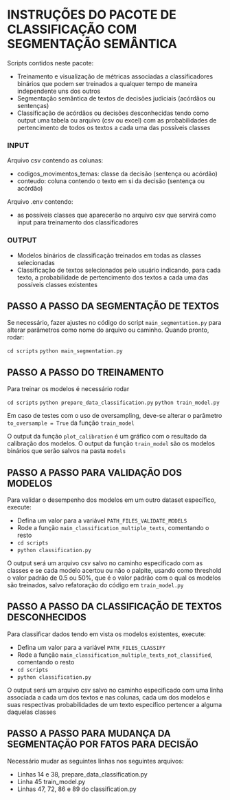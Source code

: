 # INSTRUÇÕES DO PACOTE DE CLASSIFICAÇÃO COM SEGMENTAÇÃO SEMÂNTICA

Scripts contidos neste pacote:

- Treinamento e visualização de métricas associadas a classificadores binários que podem ser treinados a qualquer tempo de maneira independente uns dos outros
- Segmentação semântica de textos de decisões judiciais (acórdãos ou sentenças)
- Classificação de acórdãos ou decisões desconhecidas tendo como output uma tabela ou arquivo (csv ou excel) com as probabilidades de pertencimento de todos os textos a cada uma das possíveis classes

### INPUT

Arquivo csv contendo as colunas:
- codigos_movimentos_temas: classe da decisão (sentença ou acórdão)
- conteudo: coluna contendo o texto em si da decisão (sentença ou acórdão)

Arquivo .env contendo:
- as possíveis classes que aparecerão no arquivo csv que servirá como input para treinamento dos classificadores

### OUTPUT

- Modelos binários de classificação treinados em todas as classes selecionadas
- Classificação de textos selecionados pelo usuário indicando, para cada texto, a probabilidade de pertencimento dos textos a cada uma das possíveis classes existentes

## PASSO A PASSO DA SEGMENTAÇÃO DE TEXTOS

Se necessário, fazer ajustes no código do script `main_segmentation.py` para alterar parâmetros como nome do arquivo ou caminho. 
Quando pronto, rodar:

`cd scripts`
`python main_segmentation.py`

## PASSO A PASSO DO TREINAMENTO

Para treinar os modelos é necessário rodar

`cd scripts`
`python prepare_data_classification.py`
`python train_model.py`

Em caso de testes com o uso de oversampling, deve-se alterar o parâmetro `to_oversample = True` da função `train_model`

O output da função `plot_calibration` é um gráfico com o resultado da calibração dos modelos.
O output da função `train_model` são os modelos binários que serão salvos na pasta `models`

## PASSO A PASSO PARA VALIDAÇÃO DOS MODELOS

Para validar o desempenho dos modelos em um outro dataset específico, execute:

- Defina um valor para a variável `PATH_FILES_VALIDATE_MODELS`
- Rode a função `main_classification_multiple_texts`, comentando o resto
- `cd scripts`
- `python classification.py`

O output será um arquivo csv salvo no caminho especificado com as classes e se cada modelo acertou ou não o palpite, usando como threshold o valor padrão de 0.5 ou 50%, que é o valor padrão com o qual os modelos são treinados, salvo refatoração do código em `train_model.py`

## PASSO A PASSO DA CLASSIFICAÇÃO DE TEXTOS DESCONHECIDOS

Para classificar dados tendo em vista os modelos existentes, execute:

- Defina um valor para a variável `PATH_FILES_CLASSIFY`
- Rode a função `main_classification_multiple_texts_not_classified`, comentando o resto
- `cd scripts`
- `python classification.py`

O output será um arquivo csv salvo no caminho especificado com uma linha associada a cada um dos textos e nas colunas, cada um dos modelos e suas respectivas probabilidades de um texto específico pertencer a alguma daquelas classes


## PASSO A PASSO PARA MUDANÇA DA SEGMENTAÇÃO POR FATOS PARA DECISÃO

Necessário mudar as seguintes linhas nos seguintes arquivos:
- Linhas 14 e 38, prepare_data_classification.py
- Linha 45 train_model.py
- Linhas 47, 72, 86 e 89 do classification.py
